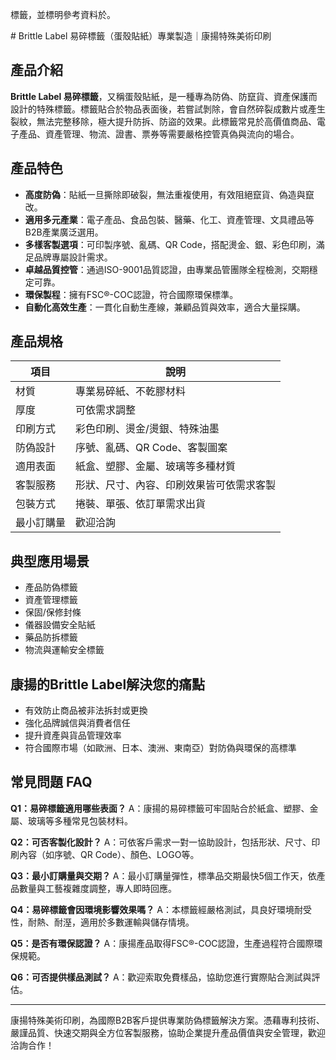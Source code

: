標籤，並標明參考資料於<reference>。
</think>

<anser>
# Brittle Label 易碎標籤（蛋殼貼紙）專業製造｜康揚特殊美術印刷

## 產品介紹

**Brittle Label 易碎標籤**，又稱蛋殼貼紙，是一種專為防偽、防竄貨、資產保護而設計的特殊標籤。標籤貼合於物品表面後，若嘗試剝除，會自然碎裂成數片或產生裂紋，無法完整移除，極大提升防拆、防盜的效果。此標籤常見於高價值商品、電子產品、資產管理、物流、證書、票券等需要嚴格控管真偽與流向的場合。

## 產品特色

- **高度防偽**：貼紙一旦撕除即破裂，無法重複使用，有效阻絕竄貨、偽造與竄改。
- **適用多元產業**：電子產品、食品包裝、醫藥、化工、資產管理、文具禮品等B2B產業廣泛選用。
- **多樣客製選項**：可印製序號、亂碼、QR Code，搭配燙金、銀、彩色印刷，滿足品牌專屬設計需求。
- **卓越品質控管**：通過ISO-9001品質認證，由專業品管團隊全程檢測，交期穩定可靠。
- **環保製程**：擁有FSC®-COC認證，符合國際環保標準。
- **自動化高效生產**：一貫化自動生產線，兼顧品質與效率，適合大量採購。

## 產品規格

| 項目                | 說明                             |
|---------------------|----------------------------------|
| 材質                | 專業易碎紙、不乾膠材料           |
| 厚度                | 可依需求調整                     |
| 印刷方式            | 彩色印刷、燙金/燙銀、特殊油墨     |
| 防偽設計            | 序號、亂碼、QR Code、客製圖案     |
| 適用表面            | 紙盒、塑膠、金屬、玻璃等多種材質 |
| 客製服務            | 形狀、尺寸、內容、印刷效果皆可依需求客製 |
| 包裝方式            | 捲裝、單張、依訂單需求出貨        |
| 最小訂購量          | 歡迎洽詢                           |

## 典型應用場景

- 產品防偽標籤
- 資產管理標籤
- 保固/保修封條
- 儀器設備安全貼紙
- 藥品防拆標籤
- 物流與運輸安全標籤

## 康揚的Brittle Label解決您的痛點

- 有效防止商品被非法拆封或更換
- 強化品牌誠信與消費者信任
- 提升資產與貨品管理效率
- 符合國際市場（如歐洲、日本、澳洲、東南亞）對防偽與環保的高標準

## 常見問題 FAQ

**Q1：易碎標籤適用哪些表面？**
A：康揚的易碎標籤可牢固貼合於紙盒、塑膠、金屬、玻璃等多種常見包裝材料。

**Q2：可否客製化設計？**
A：可依客戶需求一對一協助設計，包括形狀、尺寸、印刷內容（如序號、QR Code）、顏色、LOGO等。

**Q3：最小訂購量與交期？**
A：最小訂購量彈性，標準品交期最快5個工作天，依產品數量與工藝複雜度調整，專人即時回應。

**Q4：易碎標籤會因環境影響效果嗎？**
A：本標籤經嚴格測試，具良好環境耐受性，耐熱、耐溼，適用於多數運輸與儲存情境。

**Q5：是否有環保認證？**
A：康揚產品取得FSC®-COC認證，生產過程符合國際環保規範。

**Q6：可否提供樣品測試？**
A：歡迎索取免費樣品，協助您進行實際貼合測試與評估。

---

康揚特殊美術印刷，為國際B2B客戶提供專業防偽標籤解決方案。憑藉專利技術、嚴謹品質、快速交期與全方位客製服務，協助企業提升產品價值與安全管理，歡迎洽詢合作！